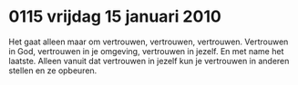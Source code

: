 # 0115 vrijdag 15 januari 2010
Het gaat alleen maar om vertrouwen, vertrouwen, vertrouwen. Vertrouwen in God, vertrouwen in je omgeving, vertrouwen in jezelf. En met name het laatste. Alleen vanuit dat vertrouwen in jezelf kun je vertrouwen in anderen stellen en ze opbeuren. 